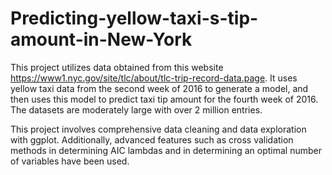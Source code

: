 # Predicting-yellow-taxi-s-tip-amount-in-New-York

This project utilizes data obtained from this website https://www1.nyc.gov/site/tlc/about/tlc-trip-record-data.page.
It uses yellow taxi data from the second week of 2016 to generate a model, and then uses this model to predict taxi tip amount for the fourth week of 2016. The datasets are moderately large with over 2 million entries.

This project involves comprehensive data cleaning and data exploration with ggplot. Additionally, advanced features such as cross validation methods in determining AIC lambdas and in determining an optimal number of variables have been used. 
